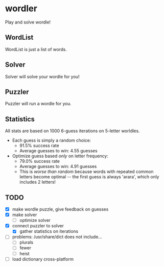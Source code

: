 # wordler
Play and solve wordle!

## WordList
WordList is just a list of words.

## Solver
Solver will solve your wordle for you!

## Puzzler
Puzzler will run a wordle for you.

## Statistics

All stats are based on 1000 6-guess iterations on 5-letter worldles.

* Each guess is simply a random choice:
	* 91.5% success rate
	* Average guesses to win: 4.55 guesses
* Optimize guess based *only* on letter frequency:
	* 79.0% success rate
	* Average guesses to win: 4.91 guesses
	* This is *worse than random* because words with repeated common letters
	  become optimal -- the first guess is always 'arara', which only includes 2
	  letters!


## TODO
* [x] make wordle puzzle, give feedback on guesses
* [x] make solver
    * [ ] optimize solver
* [x] connect puzzler to solver
    * [x] gather statistics on iterations
* [ ] problems: /usr/share/dict does not include...
    * [ ] plurals
	* [ ] fewer
	* [ ] heist
* [ ] load dictionary cross-platform
